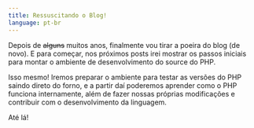 ```yaml
---
title: Ressuscitando o Blog!
language: pt-br
---
```


Depois de <del>alguns</del> muitos anos, finalmente vou tirar a poeira do blog
(de novo). E para começar, nos próximos posts irei mostrar os passos iniciais
para montar o ambiente de desenvolvimento do source do PHP.

Isso mesmo! Iremos preparar o ambiente para testar as versões do PHP saindo
direto do forno, e a partir daí poderemos aprender como o PHP funciona
internamente, além de fazer nossas próprias modificações e contribuir com o
desenvolvimento da linguagem.

Até lá!
